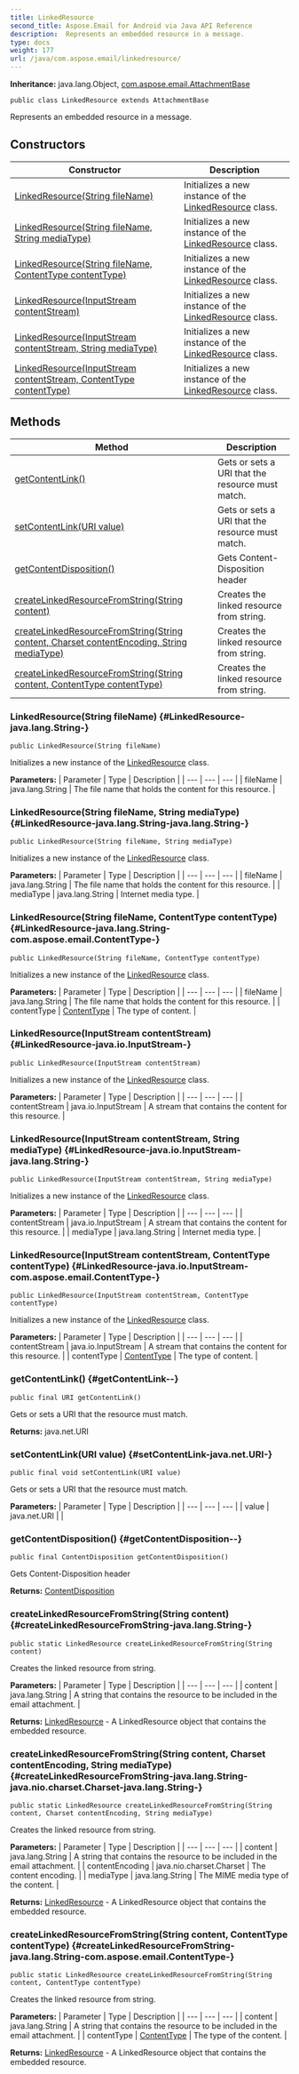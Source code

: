 ```yaml
---
title: LinkedResource
second_title: Aspose.Email for Android via Java API Reference
description:  Represents an embedded resource in a message.
type: docs
weight: 177
url: /java/com.aspose.email/linkedresource/
---
```

**Inheritance:**
java.lang.Object, [com.aspose.email.AttachmentBase](../../com.aspose.email/attachmentbase)
```
public class LinkedResource extends AttachmentBase
```

Represents an embedded resource in a message.
## Constructors

| Constructor | Description |
| --- | --- |
| [LinkedResource(String fileName)](#LinkedResource-java.lang.String-) | Initializes a new instance of the [LinkedResource](../../com.aspose.email/linkedresource) class. |
| [LinkedResource(String fileName, String mediaType)](#LinkedResource-java.lang.String-java.lang.String-) | Initializes a new instance of the [LinkedResource](../../com.aspose.email/linkedresource) class. |
| [LinkedResource(String fileName, ContentType contentType)](#LinkedResource-java.lang.String-com.aspose.email.ContentType-) | Initializes a new instance of the [LinkedResource](../../com.aspose.email/linkedresource) class. |
| [LinkedResource(InputStream contentStream)](#LinkedResource-java.io.InputStream-) | Initializes a new instance of the [LinkedResource](../../com.aspose.email/linkedresource) class. |
| [LinkedResource(InputStream contentStream, String mediaType)](#LinkedResource-java.io.InputStream-java.lang.String-) | Initializes a new instance of the [LinkedResource](../../com.aspose.email/linkedresource) class. |
| [LinkedResource(InputStream contentStream, ContentType contentType)](#LinkedResource-java.io.InputStream-com.aspose.email.ContentType-) | Initializes a new instance of the [LinkedResource](../../com.aspose.email/linkedresource) class. |
## Methods

| Method | Description |
| --- | --- |
| [getContentLink()](#getContentLink--) | Gets or sets a URI that the resource must match. |
| [setContentLink(URI value)](#setContentLink-java.net.URI-) | Gets or sets a URI that the resource must match. |
| [getContentDisposition()](#getContentDisposition--) | Gets Content-Disposition header |
| [createLinkedResourceFromString(String content)](#createLinkedResourceFromString-java.lang.String-) | Creates the linked resource from string. |
| [createLinkedResourceFromString(String content, Charset contentEncoding, String mediaType)](#createLinkedResourceFromString-java.lang.String-java.nio.charset.Charset-java.lang.String-) | Creates the linked resource from string. |
| [createLinkedResourceFromString(String content, ContentType contentType)](#createLinkedResourceFromString-java.lang.String-com.aspose.email.ContentType-) | Creates the linked resource from string. |
### LinkedResource(String fileName) {#LinkedResource-java.lang.String-}
```
public LinkedResource(String fileName)
```


Initializes a new instance of the [LinkedResource](../../com.aspose.email/linkedresource) class.

**Parameters:**
| Parameter | Type | Description |
| --- | --- | --- |
| fileName | java.lang.String | The file name that holds the content for this resource. |

### LinkedResource(String fileName, String mediaType) {#LinkedResource-java.lang.String-java.lang.String-}
```
public LinkedResource(String fileName, String mediaType)
```


Initializes a new instance of the [LinkedResource](../../com.aspose.email/linkedresource) class.

**Parameters:**
| Parameter | Type | Description |
| --- | --- | --- |
| fileName | java.lang.String | The file name that holds the content for this resource. |
| mediaType | java.lang.String | Internet media type. |

### LinkedResource(String fileName, ContentType contentType) {#LinkedResource-java.lang.String-com.aspose.email.ContentType-}
```
public LinkedResource(String fileName, ContentType contentType)
```


Initializes a new instance of the [LinkedResource](../../com.aspose.email/linkedresource) class.

**Parameters:**
| Parameter | Type | Description |
| --- | --- | --- |
| fileName | java.lang.String | The file name that holds the content for this resource. |
| contentType | [ContentType](../../com.aspose.email/contenttype) | The type of content. |

### LinkedResource(InputStream contentStream) {#LinkedResource-java.io.InputStream-}
```
public LinkedResource(InputStream contentStream)
```


Initializes a new instance of the [LinkedResource](../../com.aspose.email/linkedresource) class.

**Parameters:**
| Parameter | Type | Description |
| --- | --- | --- |
| contentStream | java.io.InputStream | A stream that contains the content for this resource. |

### LinkedResource(InputStream contentStream, String mediaType) {#LinkedResource-java.io.InputStream-java.lang.String-}
```
public LinkedResource(InputStream contentStream, String mediaType)
```


Initializes a new instance of the [LinkedResource](../../com.aspose.email/linkedresource) class.

**Parameters:**
| Parameter | Type | Description |
| --- | --- | --- |
| contentStream | java.io.InputStream | A stream that contains the content for this resource. |
| mediaType | java.lang.String | Internet media type. |

### LinkedResource(InputStream contentStream, ContentType contentType) {#LinkedResource-java.io.InputStream-com.aspose.email.ContentType-}
```
public LinkedResource(InputStream contentStream, ContentType contentType)
```


Initializes a new instance of the [LinkedResource](../../com.aspose.email/linkedresource) class.

**Parameters:**
| Parameter | Type | Description |
| --- | --- | --- |
| contentStream | java.io.InputStream | A stream that contains the content for this resource. |
| contentType | [ContentType](../../com.aspose.email/contenttype) | The type of content. |

### getContentLink() {#getContentLink--}
```
public final URI getContentLink()
```


Gets or sets a URI that the resource must match.

**Returns:**
java.net.URI
### setContentLink(URI value) {#setContentLink-java.net.URI-}
```
public final void setContentLink(URI value)
```


Gets or sets a URI that the resource must match.

**Parameters:**
| Parameter | Type | Description |
| --- | --- | --- |
| value | java.net.URI |  |

### getContentDisposition() {#getContentDisposition--}
```
public final ContentDisposition getContentDisposition()
```


Gets Content-Disposition header

**Returns:**
[ContentDisposition](../../com.aspose.email/contentdisposition)
### createLinkedResourceFromString(String content) {#createLinkedResourceFromString-java.lang.String-}
```
public static LinkedResource createLinkedResourceFromString(String content)
```


Creates the linked resource from string.

**Parameters:**
| Parameter | Type | Description |
| --- | --- | --- |
| content | java.lang.String | A string that contains the resource to be included in the email attachment. |

**Returns:**
[LinkedResource](../../com.aspose.email/linkedresource) - A LinkedResource object that contains the embedded resource.
### createLinkedResourceFromString(String content, Charset contentEncoding, String mediaType) {#createLinkedResourceFromString-java.lang.String-java.nio.charset.Charset-java.lang.String-}
```
public static LinkedResource createLinkedResourceFromString(String content, Charset contentEncoding, String mediaType)
```


Creates the linked resource from string.

**Parameters:**
| Parameter | Type | Description |
| --- | --- | --- |
| content | java.lang.String | A string that contains the resource to be included in the email attachment. |
| contentEncoding | java.nio.charset.Charset | The content encoding. |
| mediaType | java.lang.String | The MIME media type of the content. |

**Returns:**
[LinkedResource](../../com.aspose.email/linkedresource) - A LinkedResource object that contains the embedded resource.
### createLinkedResourceFromString(String content, ContentType contentType) {#createLinkedResourceFromString-java.lang.String-com.aspose.email.ContentType-}
```
public static LinkedResource createLinkedResourceFromString(String content, ContentType contentType)
```


Creates the linked resource from string.

**Parameters:**
| Parameter | Type | Description |
| --- | --- | --- |
| content | java.lang.String | A string that contains the resource to be included in the email attachment. |
| contentType | [ContentType](../../com.aspose.email/contenttype) | The type of the content. |

**Returns:**
[LinkedResource](../../com.aspose.email/linkedresource) - A LinkedResource object that contains the embedded resource.
